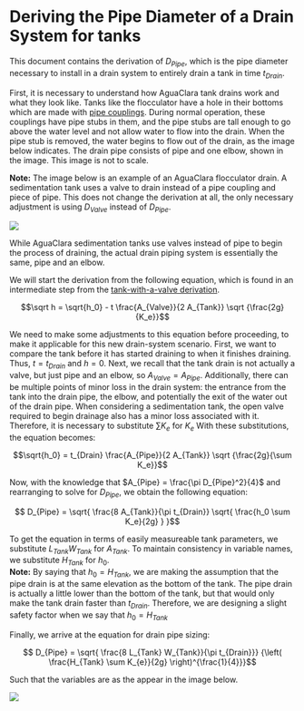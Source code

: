 # Deriving the Pipe Diameter of a Drain System for tanks

This document contains the derivation of $D_{Pipe}$, which is the pipe diameter necessary to install in a drain system to entirely drain a tank in time $t_{Drain}$.

First, it is necessary to understand how AguaClara tank drains work and what they look like. Tanks like the flocculator have a hole in their bottoms which are made with [pipe couplings](https://www.mrpoolman.com.au/assets/thumbL/16057.jpg). During normal operation, these couplings have pipe stubs in them, and the pipe stubs are tall enough to go above the water level and not allow water to flow into the drain. When the pipe stub is removed, the water begins to flow out of the drain, as the image below indicates. The drain pipe consists of pipe and one elbow, shown in the image. This image is not to scale.  



**Note:** The image below is an example of an AguaClara flocculator drain. A sedimentation tank uses a valve to drain instead of a pipe coupling and piece of pipe. This does not change the derivation at all, the only necessary adjustment is using $D_{Valve}$ instead of $D_{Pipe}$.

![](https://github.com/AguaClara/CEE4540_Master/blob/master/Summary%20Sheets/Images/Pipe%20stub%20drainage.jpg?raw=true)

While AguaClara sedimentation tanks use valves instead of pipe to begin the process of draining, the actual drain piping system is essentially the same, pipe and an elbow.

We will start the derivation from the following equation, which is found in an intermediate step from the [tank-with-a-valve derivation](https://github.com/AguaClara/CEE4540_Master/blob/master/Summary%20Sheets/Derivation_flow_through_tank_with_a_valve.md).

$$\sqrt h  = \sqrt{h_0} - t \frac{A_{Valve}}{2 A_{Tank}} \sqrt {\frac{2g}{K_e}}$$

We need to make some adjustments to this equation before proceeding, to make it applicable for this new drain-system scenario.  First, we want to compare the tank before it has started draining to when it finishes draining. Thus, $t = t_{Drain}$ and $h = 0$. Next, we recall that the tank drain is not actually a valve, but just pipe and an elbow, so $A_{Valve} = A_{Pipe}$. Additionally, there can be multiple points of minor loss in the drain system: the entrance from the tank into the drain pipe, the elbow, and potentially the exit of the water out of the drain pipe. When considering a sedimentation tank, the open valve required to begin drainage also has a minor loss associated with it. Therefore, it is necessary to substitute $\sum K_e$ for $K_e$ With these substitutions,  the equation becomes:

$$\sqrt{h_0}  = t_{Drain} \frac{A_{Pipe}}{2 A_{Tank}} \sqrt {\frac{2g}{\sum K_e}}$$

Now, with the knowledge that $A_{Pipe} = \frac{\pi D_{Pipe}^2}{4}$ and rearranging to solve for $D_{Pipe}$, we obtain the following equation:

$$ D_{Pipe} = \sqrt{ \frac{8 A_{Tank}}{\pi t_{Drain}} \sqrt{ \frac{h_0 \sum K_e}{2g} } }$$

To get the equation in terms of easily measureable tank parameters, we substitute $L_{Tank} W_{Tank}$ for $A_{Tank}$. To maintain consistency in variable names, we substitute $H_{Tank}$ for $h_0$.   
**Note:** By saying that $h_0 = H_{Tank}$, we are making the assumption that the pipe drain is at the same elevation as the bottom of the tank. The pipe drain is actually a little lower than the bottom of the tank, but that would only make the tank drain faster than $t_{Drain}$. Therefore, we are designing a slight safety factor when we say that $h_0 = H_{Tank}$

Finally, we arrive at the equation for drain pipe sizing:

$$ D_{Pipe} = \sqrt{ \frac{8 L_{Tank} W_{Tank}}{\pi t_{Drain}}} {\left( \frac{H_{Tank} \sum K_{e}}{2g} \right)^{\frac{1}{4}}}$$

Such that the variables are as the appear in the image below.

![](https://github.com/AguaClara/CEE4540_Master/blob/master/Summary%20Sheets/Images/Pipe%20stub%20drainage%20variables.jpg?raw=true)
